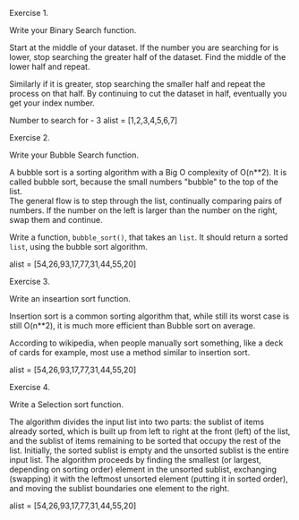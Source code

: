 Exercise 1.

Write your Binary Search function.

Start at the middle of your dataset.
If the number you are searching for is lower, stop searching the greater half of the dataset. Find the middle of the lower half and repeat.

Similarly if it is greater, stop searching the smaller half and repeat the process on that half. By continuing to cut the dataset in half, eventually you get your index number. 

Number to search for - 3
alist = [1,2,3,4,5,6,7]



Exercise 2.

Write your Bubble Search function.

A bubble sort is a sorting algorithm with a Big O complexity of O(n**2). It is called bubble sort, because the small numbers "bubble" to the top of the list.  
The general flow is to step through the list, continually comparing pairs of numbers. If the number on the left is larger than the number on the right, swap them and continue.

Write a function, `bubble_sort()`, that takes an `list`. It should return a sorted `list`, using the bubble sort algorithm.

alist = [54,26,93,17,77,31,44,55,20]


Exercise 3.

Write an inseartion sort function.

Insertion sort is a common sorting algorithm that, while still its worst case is still O(n**2), it is much more efficient than Bubble sort on average.

According to wikipedia, when people manually sort something, like a deck of cards for example, most use a method similar to insertion sort.

alist = [54,26,93,17,77,31,44,55,20]

Exercise 4.

Write a Selection sort function.

The algorithm divides the input list into two parts: the sublist of items already sorted, which is built up from left to right at the front (left) of the list, and the sublist of items remaining to be sorted that occupy the rest of the list. Initially, the sorted sublist is empty and the unsorted sublist is the entire input list. The algorithm proceeds by finding the smallest (or largest, depending on sorting order) element in the unsorted sublist, exchanging (swapping) it with the leftmost unsorted element (putting it in sorted order), and moving the sublist boundaries one element to the right.

alist = [54,26,93,17,77,31,44,55,20]






























